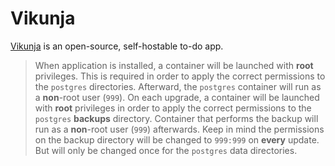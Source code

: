 # Vikunja

[Vikunja](https://vikunja.io) is an open-source, self-hostable to-do app.

> When application is installed, a container will be launched with **root** privileges.
> This is required in order to apply the correct permissions to the `postgres` directories.
> Afterward, the `postgres` container will run as a **non**-root user (`999`).
> On each upgrade, a container will be launched with **root** privileges in order to apply the correct
> permissions to the `postgres` **backups** directory. Container that performs the backup will run as a **non**-root user (`999`) afterwards.
> Keep in mind the permissions on the backup directory will be changed to `999:999` on **every** update.
> But will only be changed once for the `postgres` data directories.
